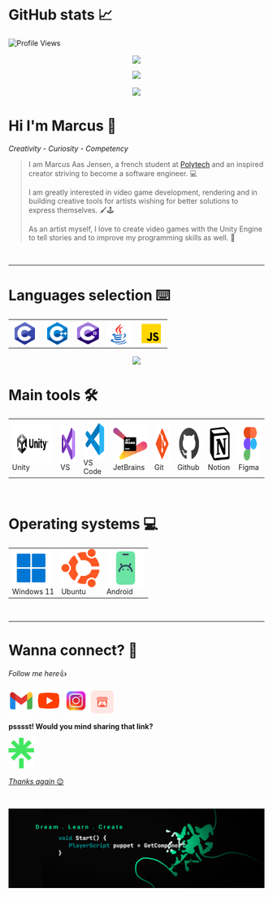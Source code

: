 # GitHub stats 📈 

![Profile Views](https://komarev.com/ghpvc/?username=marcusaasjensen&color=grey&style=for-the-badge)

<p align="center">
  <img align="center" src="https://github-readme-streak-stats.herokuapp.com?user=marcusaasjensen&theme=gotham&hide_border=true">
</p>
  
<p align="center">
  <img src="https://github-readme-stats-eight-theta.vercel.app/api?username=marcusaasjensen&layout=compact&langs_count=8&theme=gotham&count_private=true"/>
</p>

<p align="center">
  <img src="https://github-readme-activity-graph.cyclic.app/graph?username=marcusaasjensen&theme=github-compact&layout=compact&langs_count=8">
</p>

# Hi I'm Marcus 👋

*Creativity - Curiosity - Competency*

>I am Marcus Aas Jensen, a french student at [Polytech](https://polytech.univ-cotedazur.fr/) and an inspired creator striving to become a software engineer. 💻
>
>I am greatly interested in video game development, rendering and in building creative tools for artists wishing for better solutions to express themselves. 🖌️🕹️ 
>
>As an artist myself, I love to create video games with the Unity Engine to tell stories and to improve my programming skills as well. 🌱
<br>

---

# Languages selection ⌨️

<table align="center">
  <td><img alt="C" align= "center" width="50px" height="50px" src="./Images/Languages/c_language.svg"></td>
  <td><img alt="C++" align= "center" width="50px" height="50px" src="./Images/Languages/cpp_language.svg"></td>
  <td><img alt="C#" align= "center" width="43px" height="43px" src="./Images/Languages/cs_language.svg"></td>
  <td><img alt="Java" align= "center" width="50px" height="50px" src="./Images/Languages/java_language.svg"></td>
  <td><img alt="Javascript" align= "center" width="50px" height="50px" src="./Images/Languages/javascript_language.svg"></td>
</table>

<p align="center">
<img align="center" src="https://github-readme-stats-sigma-five.vercel.app/api/top-langs/?username=marcusaasjensen&layout=compact&langs_count=4&theme=gotham&count_private=true">
</p>

# Main tools 🛠️
<table align="center">
  <td><img alt="Unity" align= "center" width="150px" height="75px" src="./Images/Tools/unity_black.svg"><br>Unity</td>
  <td><img alt="Visual Studio" align= "center" width="50px" height="75px" src="./Images/Tools/visual_studio.svg"><br>VS</td>
  <td><img alt="Visual Studio Code" align= "center" width="50px" height="75px" src="./Images/Tools/visual_studio_code.svg"><br>VS Code</td>
  <td><img alt="JetBrains" align= "center" width="75px" height="75px" src="./Images/Tools/jetbrains.svg"><br>JetBrains</td>
  <td><img alt="Git" align= "center" width="50px" height="75px" src="Images/Tools/git.svg"><br>Git</td>
    <td><img alt="Github" align= "center" width="50px" height="75px" src="Images/Tools/github.svg"><br>Github</td>
  <td><img alt="Notion" align= "center" width="50px" height="75px" src="Images/Tools/notion.svg"><br>Notion</td>
  <td><img alt="Figma" align= "center" width="50px" height="75px"src="Images/Tools/figma.svg"><br>Figma</td>
</table>

<br>

# Operating systems 💻
<table align="center">
  <td><img alt="Windows 11" align= "center" width="75px" height="75px" src="./Images/Tools/windows_11.svg"><br>Windows 11</td>
  <td><img alt="Linux" align= "center" width="75px" height="75px" src="./Images/Tools/ubuntu.png"><br>Ubuntu</td>
    <td><img alt="Android" align= "center" width="75px" height="75px" src="./Images/Tools/android.png"><br>Android</td>
</table>

<br>

---

# Wanna connect? 👻

*Follow me here*👍

<p>
  <a href="mailto: aasjensenm@gmail.com"><img alt="GMail" width="50px" height="50px" src="./Images/Links/gmail.svg"></a>
  <a href="https://www.youtube.com/MarcusAasJensen_"><img alt="Youtube" width="50px" height="50px" src="./Images/Links/youtube.svg"></a>
  <a href="https://www.instagram.com/marcus_aasjensen"><img alt="Instagram" width="50px" height="50px" src="./Images/Links/instagram_stylized.png"></a>
  <a href="https://marcus-a.itch.io"><img alt="Itchio" width="45px" height="45px" src="./Images/Links/itchio.png"></a>
</p>

**psssst! Would you mind sharing that link?**
<p>
  <a href="https://linktr.ee/marcus_a"><img alt="LinkTree" width="50px" height="60px" src="./Images/Links/linktree.png"</a>
</p>
  
*Thanks again* 😉

<br>


![bannerend](./Images/Banner/marcusaasjensen_youtube_banner_cropped.png)
